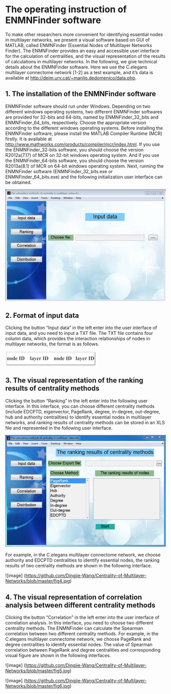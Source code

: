 # The operating instruction of ENMNFinder software

To make other researchers more convenient for identifying essential nodes in multilayer networks, we present a visual software based on GUI of MATLAB, called ENMNFinder (Essential Nodes of Multilayer Networks Finder). The ENMNFinder provides an easy and accessible user interface for the calculation of centralities, and the visual representation of the results of calculations in multilayer networks. In the following, we give technical details about the ENMNFinder software. Here we use the C.elegans multilayer connectome network [1-2] as a test example, and it’s data is available at http://deim.urv.cat/~manlio.dedomenico/data.php.

## 1. The installation of the ENMNFinder software

ENMNFinder software should run under Windows. Depending on two different windows operating systems, two different ENMNFinder softwares are provided for 32-bits and 64-bits, named by ENMNFinder_32_bits and ENMNFinder_64_bits, respectively. Choose the appropriate version according to the different windows operating systems. Before installing the ENMNFinder software, please install the MATLAB Compiler Runtime (MCR) firstly. It is available at http://www.mathworks.com/products/compiler/mcr/index.html. If you use the ENMNFinder_32-bits software, you should choose the version R2012a(7.17) of MCR on 32-bit windows operating system. And if you use the ENMNFinder_64-bits software, you should choose the version R2013a(8.1) of MCR on 64-bit windows operating system. Next, running the ENMNFinder software (ENMNFinder_32_bits.exe or ENMNFinder_64_bits.exe) and the following initialization user interface can be obtained. 

![image](https://github.com/Dingjie-Wang/Centrality-of-Multilayer-Networks/blob/master/fig1.jpg)

## 2. Format of input data

Clicking the button “Input data” in the left enter into the user interface of input data, and you need to input a TXT file. The TXT file contains four column data, which provides the interaction relationships of nodes in multilayer networks, the format is as follows.

![image](https://github.com/Dingjie-Wang/Centrality-of-Multilayer-Networks/blob/master/fig2.jpg)

## 3. The visual representation of the ranking results of centrality methods

Clicking the button “Ranking” in the left enter into the following user interface. In this interface, you can choose different centrality methods (include EDCPTD, eigenvector, PageRank, degree, in-degree, out-degree, hub and authority centralities) to identify essential nodes in multilayer networks, and ranking results of centrality methods can be stored in an XLS file and represented in the following user interface.

![image](https://github.com/Dingjie-Wang/Centrality-of-Multilayer-Networks/blob/master/fig3.jpg)

For example, in the C.elegans multilayer connectome network, we choose authority and EDCPTD centralities to identify essential nodes, the ranking results of two centrality methods are shown in the following interface.

![image] (https://github.com/Dingjie-Wang/Centrality-of-Multilayer-Networks/blob/master/fig4.jpg)

## 4. The visual representation of correlation analysis between different centrality methods

Clicking the button “Correlation” in the left enter into the user interface of correlation analysis. In this interface, you need to choose two different centrality methods. The ENMNFinder can calculate the Spearman correlation between two different centrality methods. For example, in the C.elegans multilayer connectome network, we choose PageRank and degree centralities to identify essential nodes. The value of Spearman correlation between PageRank and degree centralities and corresponding visual figure are shown in the following interfaces.

![image] (https://github.com/Dingjie-Wang/Centrality-of-Multilayer-Networks/blob/master/fig5.jpg)

![image] (https://github.com/Dingjie-Wang/Centrality-of-Multilayer-Networks/blob/master/fig6.jpg)
